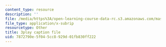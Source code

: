 ```yaml
---
content_type: resource
description: ''
file: /media/https%3A/open-learning-course-data-rc.s3.amazonaws.com/mas-s62-cryptocurrency-engineering-and-design-spring-2018/7872790e5f045cc8929d01fb830ff222_7o5shPC0R2k.vtt
file_type: application/x-subrip
resourcetype: Other
title: 3play caption file
uid: 7872790e-5f04-5cc8-929d-01fb830ff222
---
```

